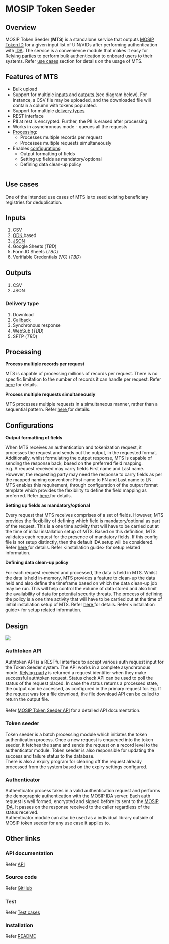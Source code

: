 # MOSIP Token Seeder

## Overview

MOSIP Token Seeder (**MTS**) is a standalone service that outputs [MOSIP Token ID](https://docs.mosip.io/1.2.0/id-lifecycle-management/identifiers#token-id) for a given input list of UIN/VIDs after performing authentication with [IDA](https://docs.mosip.io/1.2.0/id-authentication). The service is a convenience module that makes it easy for [Relying parties](https://docs.mosip.io/1.2.0/id-authentication#relying-parties-and-policies) to perform bulk authentication to onboard users to their systems. Refer [use cases](./#use-cases) section for details on the usage of MTS.

## Features of MTS

* Bulk upload
* Support for multiple [inputs ](./#inputs)and [outputs ](./#outputs)(see diagram below). For instance, a CSV file may be uploaded, and the downloaded file will contain a column with tokens populated.
* Support for multiple [delivery types](./#delivery-type)
* REST interface
* PII at rest is encrypted. Further, the PII is erased after processing
* Works in asynchronous mode - queues all the requests
* [Processing](./#processing):
  * Processes multiple records per request
  * Processes multiple requests simultaneously
* Enables [configurations](./#configurations):
  * Output formatting of fields
  * Setting up fields as mandatory/optional
  * Defining data clean-up policy

<figure><img src="../../../.gitbook/assets/seeder.png" alt=""><figcaption></figcaption></figure>

## Use cases

One of the intended use cases of MTS is to seed existing beneficiary registries for deduplication.

## Inputs

1. [CSV](https://mosip.atlassian.net/browse/MOSIP-23029)
2. [ODK ](https://mosip.atlassian.net/browse/MOSIP-23224)based
3. [JSON](https://mosip.atlassian.net/browse/MOSIP-23029)
4. Google Sheets (_TBD_)
5. Form.IO Sheets (_TBD_)
6. Verifiable Credentials (VC) (_TBD_)

## Outputs

1. CSV
2. JSON

### Delivery type

1. Download
2. [Callback](https://mosip.atlassian.net/browse/MOSIP-23775)
3. Synchronous response
4. WebSub (_TBD_)
5. SFTP (_TBD_)

## Processing

**Process multiple records per request**

MTS is capable of processing millions of records per request. There is no specific limitation to the number of records it can handle per request. Refer [here](https://mosip.atlassian.net/browse/MOSIP-24300) for details.

**Process multiple requests simultaneously**

MTS processes multiple requests in a simultaneous manner, rather than a sequential pattern. Refer [here ](https://mosip.atlassian.net/browse/MOSIP-24300)for details.

## Configurations

**Output formatting of fields**

When MTS receives an authentication and tokenization request, it processes the request and sends out the output, in the requested format. Additionally, whilst formulating the output response, MTS is capable of sending the response back, based on the preferred field mapping.\
e.g. A request received may carry fields First name and Last name. However, the requesting party may need the response to carry fields as per the mapped naming convention: First name to FN and Last name to LN. MTS enables this requirement, through configuration of the output format template which provides the flexibility to define the field mapping as preferred. Refer [here ](https://mosip.atlassian.net/browse/MOSIP-24298)for details.

**Setting up fields as mandatory/optional**

Every request that MTS receives comprises of a set of fields. However, MTS provides the flexibility of defining which field is mandatory/optional as part of the request. This is a one time activity that will have to be carried out at the time of initial installation setup of MTS. Based on this definition, MTS validates each request for the presence of mandatory fields. If this config file is not setup distinctly, then the default IDA setup will be considered. Refer [here ](https://mosip.atlassian.net/browse/MOSIP-24299)for details. Refer \<installation guide> for setup related information.

**Defining data clean-up policy**

For each request received and processed, the data is held in MTS. Whilst the data is held in-memory, MTS provides a feature to clean-up the data held and also define the timeframe based on which the data clean-up job may be run. This will help control the volume of data stored and also limit the availability of data for potential security threats. The process of defining the policy is a one time activity that will have to be carried out at the time of initial installation setup of MTS. Refer [here ](https://mosip.atlassian.net/browse/MOSIP-24305)for details. Refer \<installation guide> for setup related information.

## Design

![](../../../.gitbook/assets/mosip-token-seeder-block-diagram.png)

### Authtoken API

Authtoken API is a RESTful interface to accept various auth request input for the Token Seeder system. The API works in a complete asynchronous mode. [Relying party](https://docs.mosip.io/1.2.0/id-authentication#relying-parties-and-policies) is returned a request identifier when they make successful authtoken request. Status check API can be used to poll the status of the request placed. In case the status returns a processed state, the output can be accessed, as configured in the primary request for. Eg. If the request was for a file download, the file download API can be called to return the output file.\
\
Refer [MOSIP Token Seeder API](https://mosip.stoplight.io/docs/mosip-token-seeder/branches/main) for a detailed API documentation.

### Token seeder

Token seeder is a batch processing module which initiates the token authentication process. Once a new request is enqueued into the token seeder, it fetches the same and sends the request on a record level to the authenticator module. Token seeder is also responsible for updating the success and failure status to the database.\
There is also a expiry program for clearing off the request already processed from the system based on the expiry settings configured.

### Authenticator

Authenticator process takes in a valid authentication request and performs the demographic authentication with the [MOSIP IDA](https://docs.mosip.io/1.2.0/id-authentication) server. Each auth request is well formed, encrypted and signed before its sent to the [MOSIP IDA](https://docs.mosip.io/1.2.0/id-authentication). It passes on the response received to the caller regardless of the status received.\
Authenticator module can also be used as a individual library outside of MOSIP token seeder for any use case it applies to.

## Other links

### API documentation

Refer [API](https://mosip.stoplight.io/docs/mosip-token-seeder/branches/main)

### Source code

Refer [GitHub](https://github.com/mosip/mosip-token-seeder)

### Test

Refer [Test cases](https://github.com/mosip/test-management/tree/master/integration/MTS)

### Installation

Refer [README](https://github.com/mosip/mosip-token-seeder/blob/release-1.0.1/README.md)

